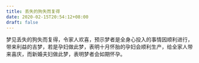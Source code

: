 ```yaml
---
title: 丢失的狗失而复得
date: 2020-02-15T20:54:12+08:00
draft: false
---
```


梦见丢失的狗失而复得，令家人欢喜，预示梦者是全身心投入的事情因顺利进行，带来利益的吉梦，若是孕妇做此梦，表明十月怀胎的孕妇会顺利生产，给全家人带来喜庆，而新婚夫妇做此梦，表明梦者会如期怀孕。